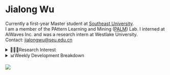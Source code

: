 #  Jialong Wu

Currently a first-year Master student at [Southeast University](https://www.seu.edu.cn/english/).<br>
I am a member of the PAttern Learning and Mining ([PALM](http://palm.seu.edu.cn/home.html)) Lab. I interned at AIWaves Inc. and was a research intern at Westlake University.<br>
Contact: jialongwu@seu.edu.cn
<details><summary>👨🏻‍💻Research Interest</summary>
My current research interests primarily encompass three aspects:

- Exploring the **synergies** between large-scale and small-scale models.
- Investigating the <strong>personalization and interactive</strong> abilities of LLMs.
- Utilizing  <strong>causal inference</strong>  to mitigate bias in conventional NLP tasks.

Recent works:
[Constituency Parsing using LLMs](https://arxiv.org/pdf/2310.19462.pdf), [Agents](https://arxiv.org/pdf/2309.07870.pdf)
</details>

<details><summary>📊Weekly Development Breakdown</summary>

<!--START_SECTION:waka-->

```txt
From: 28 January 2024 - To: 04 February 2024

Total Time: 8 hrs 54 mins

Python       6 hrs 9 mins    █████████████████▒░░░░░░░   69.22 %
Other        1 hr 15 mins    ███▓░░░░░░░░░░░░░░░░░░░░░   14.18 %
Text         26 mins         █▒░░░░░░░░░░░░░░░░░░░░░░░   05.00 %
Bash         20 mins         █░░░░░░░░░░░░░░░░░░░░░░░░   03.91 %
HTML         20 mins         █░░░░░░░░░░░░░░░░░░░░░░░░   03.80 %
```

<!--END_SECTION:waka-->

[![wakatime](https://wakatime.com/badge/user/c6720b29-9431-4a60-bc9d-e1fb2b6bd65f.svg)](https://wakatime.com/@c6720b29-9431-4a60-bc9d-e1fb2b6bd65f)
</details>

![](https://komarev.com/ghpvc/?username=callanwu)
